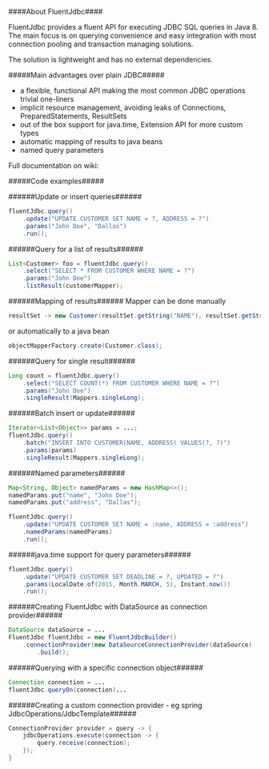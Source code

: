 ####About FluentJdbc####

FluentJdbc provides a fluent API for executing JDBC SQL queries in Java 8. The main focus is on querying convenience 
and easy integration with most connection pooling and transaction managing solutions.

The solution is lightweight and has no external dependencies.

#####Main advantages over plain JDBC#####
- a flexible, functional API making the most common JDBC operations trivial one-liners
- implicit resource management, avoiding leaks of Connections, PreparedStatements, ResultSets
- out of the box support for java.time, Extension API for more custom types
- automatic mapping of results to java beans
- named query parameters

Full documentation on wiki:

#####Code examples#####

######Update or insert queries######
```java
fluentJdbc.query()
	.update("UPDATE CUSTOMER SET NAME = ?, ADDRESS = ?")
	.params("John Doe", "Dallas")
	.run();
```
######Query for a list of results######
```java
List<Customer> foo = fluentJdbc.query()
	.select("SELECT * FROM CUSTOMER WHERE NAME = ?")
	.params("John Doe")
	.listResult(customerMapper);
```
######Mapping of results######
Mapper can be done manually
```java
resultSet -> new Customer(resultSet.getString("NAME"), resultSet.getString("ADDRESS"));
```
or automatically to a java bean
```java
objectMapperFactory.create(Customer.class);
```
######Query for single result######
```java
Long count = fluentJdbc.query()
	.select("SELECT COUNT(*) FROM CUSTOMER WHERE NAME = ?")
	.params("John Doe")
	.singleResult(Mappers.singleLong);
```
######Batch insert or update######
```java
Iterator<List<Object>> params = ...;
fluentJdbc.query()
	.batch("INSERT INTO CUSTOMER(NAME, ADDRESS) VALUES(?, ?)")
	.params(params)
	.singleResult(Mappers.singleLong);
```
######Named parameters######
```java
Map<String, Object> namedParams = new HashMap<>();
namedParams.put("name", "John Doe");
namedParams.put("address", "Dallas");

fluentJdbc.query()
	.update("UPDATE CUSTOMER SET NAME = :name, ADDRESS = :address")
	.namedParams(namedParams)
	.run();
```

######java.time support for query parameters######
```java
fluentJdbc.query()
	.update("UPDATE CUSTOMER SET DEADLINE = ?, UPDATED = ?")
	.params(LocalDate.of(2015, Month.MARCH, 5), Instant.now())
	.run();
```
######Creating FluentJdbc with DataSource as connection provider######
```java
DataSource dataSource = ...
FluentJdbc fluentJdbc = new FluentJdbcBuilder()
	.connectionProvider(new DataSourceConnectionProvider(dataSource)
        .build();
```
######Querying with a specific connection object######
```java
Connection connection = ...
fluentJdbc.queryOn(connection)...
```
######Creating a custom connection provider - eg spring JdbcOperations/JdbcTemplate######
```java
ConnectionProvider provider = query -> {
	jdbcOperations.execute(connection -> {
		query.receive(connection);
   	});
}
```
